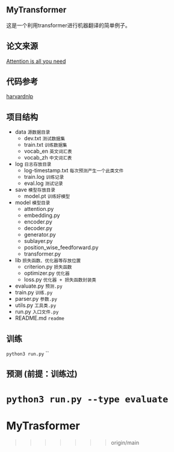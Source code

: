 ## MyTransformer

这是一个利用transformer进行机器翻译的简单例子。

## 论文来源

[Attention is all you need](https://arxiv.org/abs/1706.03762)

## 代码参考

[harvardnlp](http://nlp.seas.harvard.edu/2018/04/03/attention.html)
[]()

## 项目结构

- data `源数据目录`
    - dev.txt `测试数据集`
    - train.txt `训练数据集` 
    - vocab_en `英文词汇表`
    - vocab_zh `中文词汇表`
- log  `日志存放目录` 
    - log-timestamp.txt `每次预测产生一个此类文件`
    - train.log `训练记录`
    - eval.log `测试记录`
- save `模型存放目录`
    - model.pt `训练好模型` 
- model `模型目录`
    - attention.py
    - embedding.py
    - encoder.py
    - decoder.py
    - generator.py
    - sublayer.py
    - position_wise_feedforward.py
    - transformer.py
- lib  `损失函数、优化器等存放位置`
    - criterion.py `损失函数`
    - optimizer.py `优化器`
    - loss.py `优化器 + 损失函数封装类`
- evaluate.py `预测.py`
- train.py `训练.py`
- parser.py `参数.py`
- utils.py `工具类.py`
- run.py `入口文件.py`
- README.md `readme`


## 训练
`python3 run.py`
``

## 预测 (前提：训练过)
`python3 run.py --type evaluate`
=======
# MyTrasformer
>>>>>>> origin/main
